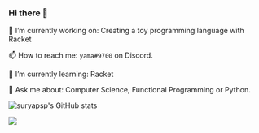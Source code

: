 ### Hi there 👋

🔭 I’m currently working on: Creating a toy programming language with Racket

📫 How to reach me: `yama#9700` on Discord.

🌱 I’m currently learning: Racket

💬 Ask me about: Computer Science, Functional Programming or Python.

![suryapsp's GitHub stats](https://github-readme-stats.vercel.app/api?username=suryapsp&show_icons=true&theme=synthwave)

<img src="https://github-readme-streak-stats.herokuapp.com/?user=suryapsp&theme=synthwave" />


